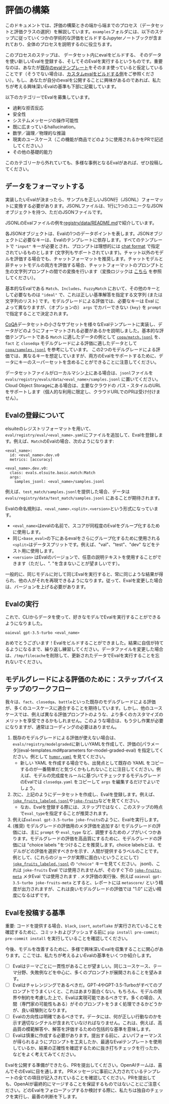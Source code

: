 # 評価の構築

このドキュメントでは、評価の構築ときの端から端までのプロセス（データセットと評価クラスの選択）を解説しています。`examples`フォルダには、以下のステップに従っていくつかの学術的な評価をビルドするJupyterノートブックが含まれており、全体のプロセスを説明するのに役立ちます。

このプロセスのステップは、 データセット内にevalをビルドする、 そのデータを使い新しいEvalを登録する、そしてそのEvalを実行するというものです。重要なのは、あなたが[既存のevalテンプレート](eval-templates.md)をそのまま使っていると仮定していることです（そうでない場合は、[カスタムevalをビルドする例](custom-eval.md)をご参照ください）。もし、あなたが自分のevalを公開することに興味があるのであれば、私たちが考える興味深いEvalの基準も下部に記載しています。

以下のカテゴリーでEvalを募集しています。

- 過剰な拒否反応
- 安全性
- システムメッセージの操作可能性
- 既に広まっているhallucination。
- 数学／論理／物理的な推論
- 現実のユースケース（この機能が商品でどのように使用されるかをPRで記述してください。）
- その他の基礎的能力

このカテゴリーから外れていても、多様な事例となるEvalがあれば、ぜひ投稿してください。

## データをフォーマットする

実装したいEvalが決まったら、サンプルを正しいJSON行（JSONL）フォーマットに変換する必要があります。JSONLファイルは、1行に1つのユニークなJSONオブジェクトを持つ、ただのJSONファイルです。

JSONLのEvalファイルの例を[registry/data/README.md](../eval/registry/data/README.md)で紹介しています。

各JSONオブジェクトは、Evalの1つのデータポイントを表します。JSONオブジェクトに必要なキーは、Evalのテンプレートに依存します。すべてのテンプレートで `"input"` キーが必要とされ、プロンプトは理想的には [chat format](https://platform.openai.com/docs/guides/chat/introduction) で指定されているものとします (文字列もサポートされています)。チャット以外のモデルを評価する場合でも、チャットフォーマットを推奨します。チャットモデルと非チャットモデルの両方を評価する場合、チャットフォーマットのプロンプトと生の文字列プロンプトの間での変換を行います（変換ロジックは [こちら](../eval/prompt/base.py) を参照してください）。

基本的なEvalである `Match`、`Includes`、`FuzzyMatch` において、その他のキーとして必要なものは `"ideal"` で、これは正しい基準解答を指定する文字列 (または文字列のリスト) です。モデルグレードによる評価では、必要なキーは Eval によって異なりますが、（オプションの） `args` でカバーできない `{key}` を `prompt` で指定することで決定されます。

[CoQA](https://stanfordnlp.github.io/coqa/)データセットの小さなサブセットを様々なEvalテンプレートに実装し、データがどのようにフォーマットされる必要があるかを説明しました。基本的な評価テンプレートである `Match` に適したデータの例として [`coqa/match.jsonl`](../evals/registry/data/coqa/match.jsonl) を、`fact` と `closedqa` モデルグレードによる評価に適したデータとして [`coqa/samples.jsonl`](../evals/registry/data/coqa/samples.jsonl) を参考にしています。
この2つのモデルグレードによる評価では、異なるキーを想定していますが、両方のEvalをサポートするために、データにキーのスーパーセットを含めることができることに注意してください。

データセットファイルがローカルマシン上にある場合は、`jsonl`ファイルを `evals/registry/evals/data/<eval_name>/samples.jsonl` に置いてください。Cloud Object Storageにある場合は、主要なクラウドの パス・スタイルのURLをサポートします（個人的な利用に限定し、クラウドURLでのPRは受け付けません）。

## Evalの登録について

elsuiteのレジストリフォーマットを用いて、`eval/registry/eval/<eval_name>.yaml`にファイルを追加して、Evalを登録します。例えば、`Match`のEvalの場合、次のようになります:
```
<eval_name>:
  id: <eval_name>.dev.v0
  metrics: [accuracy]

<eval_name>.dev.v0:
  class: evals.elsuite.basic.match:Match
  args:
    samples_jsonl: <eval_name>/samples.jsonl
```

例えば、`test_match/samples.jsonl`を提供した場合、データは `evals/registry/data/test_match/samples.jsonl` にあることが期待されます。

Evalの命名規則は、`<eval_name>.<split>.<version>`という形式になっています。
- `<eval_name>`はevalの名前で、スコアが同程度のEvalをグループ化するために使用します。
- 同じ`<base_eval>`の下にあるevalをさらにグループ化するために使用される`<split>`はデータスプリットです。例えば、"val"、"test"、"dev" などをテスト用に使用します。
- `<version>` はEvalのバージョンで、任意の説明テキストを使用することができます（ただし、". "を含まないことが望ましいです）。

一般的に、同じモデルに対して同じEvalを実行すると、常に同じような結果が得られ、他の人がそれを再現できるようになります。従って、Evalを変更した場合は、バージョンを上げる必要があります。

## Evalの実行

これで、CLIからデータを使って、好きなモデルでEvalを実行することができるようになりました。
```
oaieval gpt-3.5-turbo <eval_name>
```
おめでとうございます！Evalをビルドすることができました。結果に自信が持てるようになるまで、繰り返し練習してください。データファイルを変更した場合は、`/tmp/filecache`を削除して、更新されたデータでEvalを実行することを忘れないでください。

## モデルグレードによる評価のために：ステップバイステップのワークフロー

我々は、`fact`、`closedqa`、`battle`といった既存のモデルグレードによる評価が、多くのユースケースに適合することを期待しています。しかし、他のユースケースでは、例えば異なる評価プロンプトのような、より多くのカスタマイズのメリットを享受できるかもしれません。このような場合は、もう少し作業が必要になりますが、通常はコーディングの必要はありません。

1. 既存のモデルグレードによる評価が使えない場合は、`evals/registry/modelgraded`に新しいYAMLを作成して、評価の[パラメータ](eval-templates.md#parameters for-model-graded-eval) を指定してください。例として [`humor.yaml`](../evals/registry/modelgraded/humor.yaml) を見てください。
    - 新しい YAML を作成する場合でも、出発点として既存の YAML をコピーするのが一番簡単だと気づくかもしれないことに注目してください。例えば、モデルの完成度をルールに基づいてチェックするモデルグレードのEvalでは `closedqa.yaml` をコピーして `args` を編集するだけでよいでしょう。
2. 次に、上記のようにデータセットを作成し、Evalを登録します。例えば、[`joke_fruits_labeled.jsonl`](../eval/registry/data/test_metaeval/joke_fruits_labeled.jsonl)や[`joke-fruits`](../eval/registry/eval/test-modelgraded.yaml)などを見てください。
    - なお、Evalを登録する際には、ステップ1ではなく、このステップの時点で`eval_type`を指定することが推奨されます。
3. 例えば`oaleval gpt-3.5-turbo joke-fruits`のように、Evalを実行します。
4. (推奨) モデルグレードの評価用のメタ評価を追加する! モデルグレードの評価には、主に `prompt` や `eval_type` など、調整するためのノブがいくつかあります。モデルグレードの評価を高品質にするために、モデルグレードの評価には "choice labels "をつけることを推奨します。choice labelsとは、モデルがどの評価を選択すべきかを示す、人間が提供するラベルのことです。例として、(これらのジョークが実際に面白いということにして) [`joke_fruits_labeled.jsonl`](../evals/registry/data/test_metaeval/joke_fruits_labeled.) の `"choice"` キーを見てください。 jsonl)、これは `joke-fruits` Eval では使用されませんが、そのすぐ下の [`joke-fruits-meta`](../evals/registry/evals/test-modelgraded.yaml) メタEval では使用されます . メタ評価の実行後、例えば `oaieval gpt-3.5-turbo joke-fruits-meta` とすると、レポートには `metascore/` という精度が出力されますが、これは良いモデルグレードの評価では "1.0" に近い精度になるはずです。

## Evalを投稿する基準

重要: コードを提供する場合、`black`, `isort`, `autoflake` が実行されていることを確認するために、コミットおよびプッシュする前に `pip install pre-commit; pre-commit install` を実行していることを確認してください。

今後、モデルを改善するために、多様で興味深いEvalを収集することに関心があります。ここでは、私たちが考えるよいEvalの基準をいくつか紹介します。
- [ ] Evalはテーマごとに一貫性があることが望ましい。同じユースケース、テーマ分野、失敗例などを中心に、多くのプロンプトが展開されることを望みます。
- [ ] Evalはチャレンジングであるべきだ。GPT-4やGPT-3.5-Turboがすべてのプロンプトでうまくいくと、これはあまり面白くない。もちろん、モデルの限界や制約を考慮した上で、Evalは実現可能であるべきです。多くの場合、人間（専門家の可能性もある）がそのプロンプトをうまく処理できるかどうかが、良い経験則となります。
- [ ] Evalの方向性は明確であるべきです。データには、何が正しい行動なのかを示す適切なシグナルが含まれていなければなりません。これは、例えば、高品質の模範解答や、解答を評価するための包括的な基準を意味します。
- [ ] Evalは慎重に作成する必要があります。提出する前に、よいパフォーマンスが得られるようにプロンプトを工夫したか、最適なEvalテンプレートを使用しているか、結果の正確性を確認するために抜き打ちチェックを行ったか、などをよく考えてみてください。

Evalを公開する準備ができたら、PRを提出してください。OpenAIチームは、喜んでそのEvalに目を通します。 PRメッセージに事前に入力されているテンプレートの全ての項目が記入されていることを確認してください。PRを提出しても、OpenAIが最終的にマージすることを保証するものではないことにご注意ください。どのEvalをフォローアップするか検討する際に、私たちは独自のチェックを実行し、最善の判断を下します。
